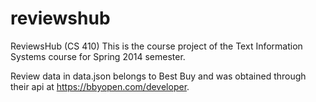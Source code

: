reviewshub
==========

ReviewsHub (CS 410)
This is the course project of the Text Information Systems course for Spring 2014 semester.

Review data in data.json belongs to Best Buy and was obtained through their api at https://bbyopen.com/developer.

 
